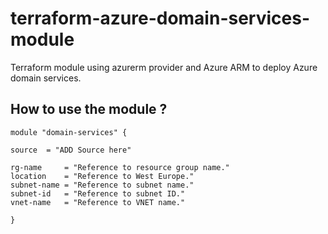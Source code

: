 # terraform-azure-domain-services-module
Terraform module using azurerm provider and Azure ARM to deploy Azure domain services.

## How to use the module ? 

    module "domain-services" {

    source  = "ADD Source here"

    rg-name     = "Reference to resource group name."
    location    = "Reference to West Europe."
    subnet-name = "Reference to subnet name."
    subnet-id   = "Reference to subnet ID."
    vnet-name   = "Reference to VNET name."
    
    }

